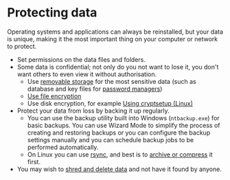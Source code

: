 # Protecting data

Operating systems and applications can always be reinstalled, but your data is unique, making it the most important thing on your computer or network to protect.

* Set permissions on the data files and folders.
* Some data is confidential; not only do you not want to lose it, you don't want others to even view it without authorisation.
    * Use [removable storage](Using-removable-storage-media.md) for the most sensitive data (such as database and key files for [password managers](../Managing-passwords.md)) 
    * [Use file encryption](File-encryption.md)
    * Use disk encryption, for example [Using cryptsetup (Linux)](Using-cryptsetup.md)
* Protect your data from loss by backing it up regularly. 
    * You can use the backup utility built into Windows (`ntbackup.exe`) for basic backups. You can use Wizard Mode to simplify the process of creating and restoring backups or you can configure the backup settings manually and you can schedule backup jobs to be performed automatically.
    * On Linux you can use [rsync](Using-rsync.md), and best is to [archive or compress](Archiving-and-compressing.md) it first.
* You may wish to [shred and delete data](Shredding-files-and-deleting-data.md) and not have it found by anyone.

